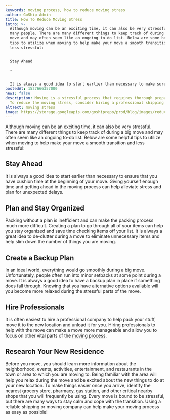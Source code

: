 ```yaml
---
keywords: moving process, how to reduce moving stress
author: GoShip Admin
title: How To Reduce Moving Stress
intro: >-
  Although moving can be an exciting time, it can also be very stressful for
  many people. There are many different things to keep track of during a big
  move and may often seem like an ongoing to do list. Below are some helpful
  tips to utilize when moving to help make your move a smooth transition and
  less stressful: 


  Stay Ahead

  -


  It is always a good idea to start earlier than necessary to make sure that you have cushion time in the beginning of your move. Giving yourself enough time and getting ahead in the
postedAt: 1527666357000
news: false
description: Moving is a stressful process that requires thorough preparation.
  To reduce the moving stress, consider hiring a professional shipping company.
altText: moving stress
image: https://storage.googleapis.com/goshiprepo/prod/blog/images/reduce-moving-stress.jpg
---
```

Although moving can be an exciting time, it can also be very stressful. There are many different things to keep track of during a big move and may often seem like an ongoing to-do list. Below are some helpful tips to utilize when moving to help make your move a smooth transition and less stressful:  

## Stay Ahead

It is always a good idea to start earlier than necessary to ensure that you have cushion time at the beginning of your move. Giving yourself enough time and getting ahead in the moving process can help alleviate stress and plan for unexpected delays.  

## Plan and Stay Organized

Packing without a plan is inefficient and can make the packing process much more difficult. Creating a plan to go through all of your items can help you stay organized and save time checking items off your list. It is always a great idea to de-clutter during a move to eliminate unnecessary items and help slim down the number of things you are moving.  

## Create a Backup Plan

In an ideal world, everything would go smoothly during a big move. Unfortunately, people often run into minor setbacks at some point during a move. It is always a good idea to have a backup plan in place if something does fall through. Knowing that you have alternative options available will you become more relaxed during the stressful parts of the move.  

## Hire Professionals

It is often easiest to hire a professional company to help pack your stuff, move it to the new location and unload it for you. Hiring professionals to help with the move can make a move more manageable and allow you to focus on other vital parts of the [moving process](https://www.goship.com/posts/tips-and-tricks-to-successfully-move-cross-country).  

## Research Your New Residence

Before you move, you should learn more information about the neighborhood, events, activities, entertainment, and restaurants in the town or area to which you are moving to. Being familiar with the area will help you relax during the move and be excited about the new things to do at your new location. To make things easier once you arrive, identify the nearest grocery store, pharmacy, gas station, and other critical nearby shops that you will frequently be using. Every move is bound to be stressful, but there are many ways to stay calm and cope with the transition. Using a reliable shipping or moving company can help make your moving process as easy as possible!